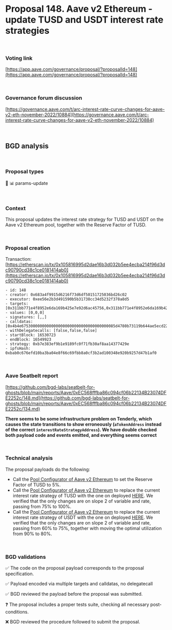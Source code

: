 # Proposal 148. Aave v2 Ethereum - update TUSD and USDT interest rate strategies

<br>

### Voting link

[https://app.aave.com/governance/proposal/?proposalId=148](https://app.aave.com/governance/proposal/?proposalId=148)

<br>

### Governance forum discussion

[https://governance.aave.com/t/arc-interest-rate-curve-changes-for-aave-v2-eth-november-2022/10884](https://governance.aave.com/t/arc-interest-rate-curve-changes-for-aave-v2-eth-november-2022/10884)

<br>

## BGD analysis

<br>

### Proposal types

:wrench: :bar_chart: params-update

<br>

### Context

This proposal updates the interest rate strategy for TUSD and USDT on the Aave v2 Ethereum pool, together with the Reserve Factor of TUSD.


<br>

### Proposal creation

Transaction: [https://etherscan.io/tx/0x105816995d2dae16b3d032b5ee4ecba214f96d3dc90790cd38c1ce0181414ab0](https://etherscan.io/tx/0x105816995d2dae16b3d032b5ee4ecba214f96d3dc90790cd38c1ce0181414ab0)

```
- id: 148
- creator: 0x683a4f9915d6216f73d6df50151725036bd26c02
- executor: 0xee56e2b3d491590b5b31738cc34d5232f378a8d5
- targets: [0x311bb771e4f8952e6da169b425e7e92d6ac45756,0x311bb771e4f8952e6da169b425e7e92d6ac45756,0x311bb771e4f8952e6da169b425e7e92d6ac45756]
- values: [0,0,0]
- signatures: [,,]
- calldatas: [0x4b4e67530000000000000000000000000000000000085d4780b73119b644ae5ecd22b37600000000000000000000000000000000000000000000000000000000000001f4,0x1d2118f9000000000000000000000000dac17f958d2ee523a2206206994597c13d831ec700000000000000000000000033deac0861fd6a9235b86172aa939e79085c6f52,0x1d2118f90000000000000000000000000000000000085d4780b73119b644ae5ecd22b3760000000000000000000000006bce15b789e537f3aba3c60cb183f0e8737f05ec]
- withDelegatecalls: [false,false,false]
- startBlock: 16530723
- endBlock: 16549923
- strategy: 0xb7e383ef9b1e9189fc0f71fb30af8aa14377429e
- ipfsHash: 0xbab0c676efd10ba3ba04e8f66c69fbb8a0cf3b2ad100348e920b9257d47b1af0
```

<br>

### Aave Seatbelt report

[https://github.com/bgd-labs/seatbelt-for-ghosts/blob/main/reports/Aave/0xEC568fffba86c094cf06b22134B23074DFE2252c/148.md](https://github.com/bgd-labs/seatbelt-for-ghosts/blob/main/reports/Aave/0xEC568fffba86c094cf06b22134B23074DFE2252c/134.md)

**There seems to be some infrastructure problem on Tenderly, which causes the state transitions to show erroneously (`aTokenAddress` instead of the correct `interestRateStrategyAddress`). We have double checked both payload code and events emitted, and everything seems correct**

<br>

### Technical analysis

The proposal payloads do the following:
- Call the [Pool Configurator of Aave v2 Ethereum](https://etherscan.io/address/0x311Bb771e4F8952E6Da169b425E7e92d6Ac45756) to set the Reserve Factor of TUSD to 5%.
- Call the [Pool Configurator of Aave v2 Ethereum](https://etherscan.io/address/0x311Bb771e4F8952E6Da169b425E7e92d6Ac45756) to replace the current interest rate strategy of TUSD with the one on deployed [HERE](https://etherscan.io/address/0x6bcE15B789e537f3abA3C60CB183F0E8737f05eC#code). We verified that the only changes are on slope 2 of variable and rate, passing from 75% to 100%.
- Call the [Pool Configurator of Aave v2 Ethereum](https://etherscan.io/address/0x311Bb771e4F8952E6Da169b425E7e92d6Ac45756) to replace the current interest rate strategy of USDT with the one on deployed [HERE](https://etherscan.io/address/0x33DeAc0861FD6a9235b86172AA939E79085c6f52#code). We verified that the only changes are on slope 2 of variable and rate, passing from 60% to 75%, together with moving the optimal utilization from 90% to 80%.

<br>

### BGD validations

:white_check_mark: The code on the proposal payload corresponds to the proposal specification.

:white_check_mark: Payload encoded via multiple targets and calldatas, no delegatecall

:white_check_mark: BGD reviewed the payload before the proposal was submitted.

:question: The proposal includes a proper tests suite, checking all necessary post-conditions.

:x: BGD reviewed the procedure followed to submit the proposal.
